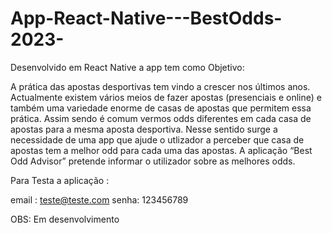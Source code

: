 # App-React-Native---BestOdds-2023-


Desenvolvido em React Native a app tem como Objetivo: 

A prática das apostas desportivas tem vindo a crescer nos últimos anos.
Actualmente existem vários meios de fazer apostas (presenciais e online) e também uma
variedade enorme de casas de apostas que permitem essa prática. Assim sendo é comum vermos
odds diferentes em cada casa de apostas para a mesma aposta desportiva.
Nesse sentido surge a necessidade de uma app que ajude o utlizador a perceber que casa de
apostas tem a melhor odd para cada uma das apostas.
A aplicação “Best Odd Advisor” pretende informar o utilizador sobre as melhores odds.

Para Testa a aplicação :

email : teste@teste.com
senha: 123456789

OBS: Em desenvolvimento
